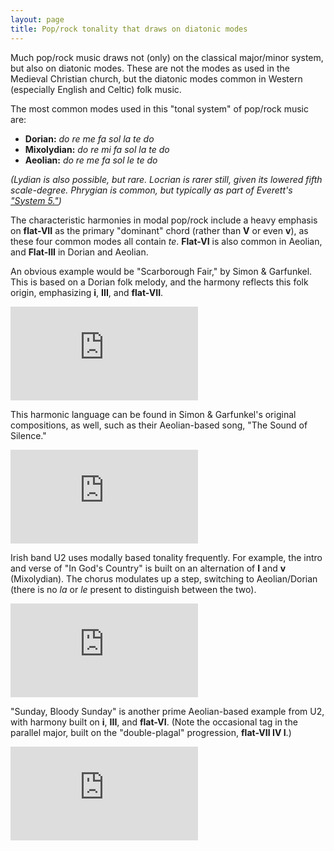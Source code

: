 ```yaml
---
layout: page
title: Pop/rock tonality that draws on diatonic modes
---
```


Much pop/rock music draws not (only) on the classical major/minor system, but also on diatonic modes. These are not the modes as used in the Medieval Christian church, but the diatonic modes common in Western (especially English and Celtic) folk music. 

The most common modes used in this "tonal system" of pop/rock music are:

- **Dorian:** *do re me fa sol la te do*  
- **Mixolydian:** *do re mi fa sol la te do*  
- **Aeolian:** *do re me fa sol le te do*

*(Lydian is also possible, but rare. Locrian is rarer still, given its lowered fifth scale-degree. Phrygian is common, but typically as part of Everett's ["System 5."](popRockHarmony-EverettSystem5.html))*

The characteristic harmonies in modal pop/rock include a heavy emphasis on **flat-VII** as the primary "dominant" chord (rather than **V** or even **v**), as these four common modes all contain *te*. **Flat-VI** is also common in Aeolian, and **Flat-III** in Dorian and Aeolian.

An obvious example would be "Scarborough Fair," by Simon & Garfunkel. This is based on a Dorian folk melody, and the harmony reflects this folk origin, emphasizing **i**, **III**, and **flat-VII**.

<iframe class="spotify" src="https://embed.spotify.com/?uri=spotify:track:53uzBMME2GSfpUVtOtiLvA" frameborder="0" allowtransparency="true"></iframe>

This harmonic language can be found in Simon & Garfunkel's original compositions, as well, such as their Aeolian-based song, "The Sound of Silence."

<iframe class="spotify" src="https://embed.spotify.com/?uri=spotify:track:7eQUgarLukHLkZaO1mxtab" frameborder="0" allowtransparency="true"></iframe>

Irish band U2 uses modally based tonality frequently. For example, the intro and verse of "In God's Country" is built on an alternation of **I** and **v** (Mixolydian). The chorus modulates up a step, switching to Aeolian/Dorian (there is no *la* or *le* present to distinguish between the two).

<iframe class="spotify" src="https://embed.spotify.com/?uri=spotify:track:7GJg0Pvbb4nqWTwGmkXF1S" frameborder="0" allowtransparency="true"></iframe>

"Sunday, Bloody Sunday" is another prime Aeolian-based example from U2, with harmony built on **i**, **III**, and **flat-VI**. (Note the occasional tag in the parallel major, built on the "double-plagal" progression, **flat-VII IV I**.)

<iframe class="spotify" src="https://embed.spotify.com/?uri=spotify:track:6C4LXC9UFH1IKiHYOp0BiJ" frameborder="0" allowtransparency="true"></iframe>